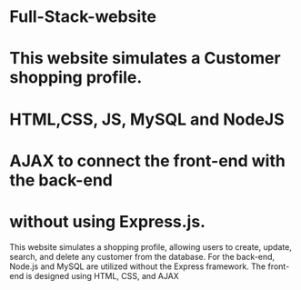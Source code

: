 # Full-Stack-website
# This website simulates a Customer shopping profile.
# HTML,CSS, JS, MySQL and NodeJS
# AJAX to connect the front-end with the back-end 
# without using Express.js.
This website simulates a shopping profile, allowing users to create, update, search, and delete any customer from the database. For the back-end,
Node.js and MySQL are utilized without the Express framework. The front-end is designed using HTML, CSS, and AJAX
